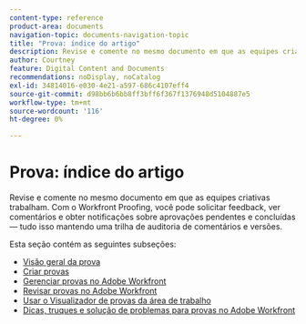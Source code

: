 ```yaml
---
content-type: reference
product-area: documents
navigation-topic: documents-navigation-topic
title: "Prova: índice do artigo"
description: Revise e comente no mesmo documento em que as equipes criativas trabalham. Com o Workfront Proofing, você pode solicitar feedback, ver comentários e obter notificações sobre aprovações pendentes e concluídas — tudo isso mantendo uma trilha de auditoria de comentários e versões.
author: Courtney
feature: Digital Content and Documents
recommendations: noDisplay, noCatalog
exl-id: 34814016-e030-4e21-a597-686c4107eff4
source-git-commit: d98bb6b6bb8ff3bff6f367f1376948d5104887e5
workflow-type: tm+mt
source-wordcount: '116'
ht-degree: 0%

---
```


# Prova: índice do artigo

<!-- Audited: 12/2023 -->

Revise e comente no mesmo documento em que as equipes criativas trabalham. Com o Workfront Proofing, você pode solicitar feedback, ver comentários e obter notificações sobre aprovações pendentes e concluídas — tudo isso mantendo uma trilha de auditoria de comentários e versões.

Esta seção contém as seguintes subseções:

* [Visão geral da prova](../../review-and-approve-work/proofing/proofing-overview/proofing-basics.md)
* [Criar provas](../../review-and-approve-work/proofing/creating-proofs-within-workfront/create-proofs--in-wf.md)
* [Gerenciar provas no Adobe Workfront](../../review-and-approve-work/proofing/managing-proofs-within-workfront/manage-proofs-in-wf.md)
* [Revisar provas no Adobe Workfront](../../review-and-approve-work/proofing/reviewing-proofs-within-workfront/review-proofs-in-wf.md)
* [Usar o Visualizador de provas da área de trabalho](/help/quicksilver/review-and-approve-work/proofing/use-the-desktop-proofing-viewer/use-desktop-proofing-viewer.md)
* [Dicas, truques e solução de problemas para provas no Adobe Workfront](../../review-and-approve-work/proofing/tips-tricks-and-troubleshooting/tips-tricks-troubleshooting-proofing.md)
